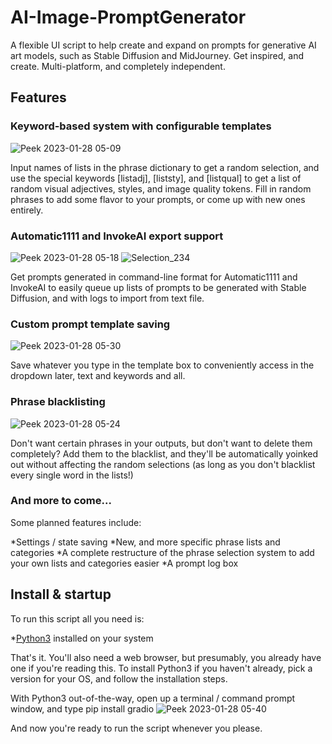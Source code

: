 # AI-Image-PromptGenerator
A flexible UI script to help create and expand on prompts for generative AI art models, such as Stable Diffusion and MidJourney. Get inspired, and create. Multi-platform, and completely independent.

## Features

### Keyword-based system with configurable templates
![Peek 2023-01-28 05-09](https://user-images.githubusercontent.com/122599135/215260744-5788b9fc-0265-40a4-b783-0d8cac4d7ed3.gif)

Input names of lists in the phrase dictionary to get a random selection, and use the special keywords [listadj], [liststy], and [listqual] to get a list of random visual adjectives, styles, and image quality tokens. Fill in random phrases to add some flavor to your prompts, or come up with new ones entirely.

### Automatic1111 and InvokeAI export support
![Peek 2023-01-28 05-18](https://user-images.githubusercontent.com/122599135/215261325-180534af-7b4c-4469-8271-715ff2957752.gif)
![Selection_234](https://user-images.githubusercontent.com/122599135/215261452-fb5ad457-0277-4a77-a254-a4452cb2feba.png)

Get prompts generated in command-line format for Automatic1111 and InvokeAI to easily queue up lists of prompts to be generated with Stable Diffusion, and with logs to import from text file.

### Custom prompt template saving
![Peek 2023-01-28 05-30](https://user-images.githubusercontent.com/122599135/215261786-af3404f2-0bf4-4a3d-abbc-f0ef3bfa6551.gif)

Save whatever you type in the template box to conveniently access in the dropdown later, text and keywords and all.

### Phrase blacklisting
![Peek 2023-01-28 05-24](https://user-images.githubusercontent.com/122599135/215261561-ff030bf9-0f4e-4778-b68b-4ea5fc57b656.gif)

Don't want certain phrases in your outputs, but don't want to delete them completely? Add them to the blacklist, and they'll be automatically yoinked out without affecting the random selections (as long as you don't blacklist every single word in the lists!)

### And more to come...

Some planned features include:

*Settings / state saving
*New, and more specific phrase lists and categories
*A complete restructure of the phrase selection system to add your own lists and categories easier
*A prompt log box

## Install & startup

To run this script all you need is:

*[Python3](https://www.python.org/downloads/) installed on your system

That's it. You'll also need a web browser, but presumably, you already have one if you're reading this. To install Python3 if you haven't already, pick a version for your OS, and follow the installation steps.

With Python3 out-of-the-way, open up a terminal / command prompt window, and type pip install gradio
![Peek 2023-01-28 05-40](https://user-images.githubusercontent.com/122599135/215262158-9ed561c8-7050-4bc0-a401-781338317bc5.gif)

And now you're ready to run the script whenever you please.
